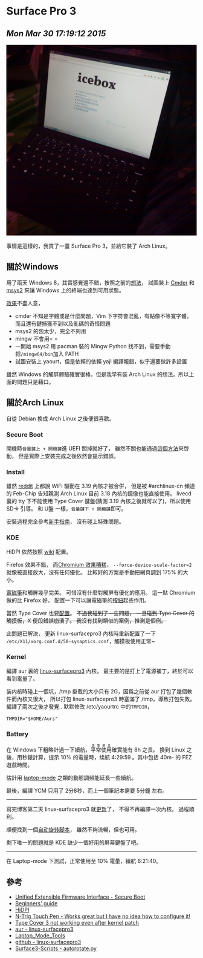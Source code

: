# Surface Pro 3
## *Mon Mar 30 17:19:12 2015*

![Surface Pro 3](/upload/surface.jpg)

事情是這樣的，我買了一臺 Surface Pro 3，並給它裝了 Arch Linux。

關於Windows
-----------

用了兩天 Windows 8，其實感覺還不錯，按照之前的[想法](https://twitter.com/quininers/status/555389735594496003)，
試圖裝上
[Cmder](http://gooseberrycreative.com/cmder/) 和
[msys2](https://msys2.github.io/)
來讓 Windows 上的終端也達到可用狀態。

[效果](https://twitter.com/quininers/status/581435255137030144)不盡人意，

* cmder 不知是字體或是什麼問題，Vim 下字符會混亂，有點像不等寬字體，而且還有鍵捕獲不到以及亂碼的奇怪問題
* msys2 的包太少，完全不夠用
* mingw 不會用= =
* 一開始 msys2 用 pacman 裝的 Mingw Python 找不到，需要手動把`/mingw64/bin`加入 PATH
* 試圖安裝上 yaourt，但是依賴的依賴 yajl 編譯報錯，似乎還要做許多設置

雖然 Windows 的觸屏體驗確實很棒，但是我早有裝 Arch Linux 的想法。所以上面的問題只是藉口。

關於Arch Linux
--------------

自從 Debian 換成 Arch Linux 之後便很喜歡。

### Secure Boot
開機時`音量鍵上 + 開機鍵`進 UEFI 關掉就好了，
雖然不關也能通過[這個方法](https://wiki.archlinux.org/index.php/Unified_Extensible_Firmware_Interface#Secure_Boot)來啓動，
但是實際上安裝完成之後依然會提示錯誤。

### Install
雖然 [reddit](http://www.reddit.com/r/SurfaceLinux/) 上都說 WiFi 驅動在 3.19 內核才被合併，
但是被 #archlinux-cn 頻道的 Feb-Chip 告知親測 Arch Linux 目前 3.18 內核的鏡像也能直接使用。
livecd 裏的 tty 下不能使用 Type Cover 鍵盤(猜測 3.19 內核之後就可以了)，所以使用 SD卡 引導。
和 U盤 一樣，`音量鍵下 + 開機鍵`即可。

安裝過程完全參考[新手指南](https://wiki.archlinux.org/index.php/Beginners%27_guide)，
沒有碰上特殊問題。

### KDE
HiDPI 依然按照 [wiki](https://wiki.archlinux.org/index.php/HiDPI) 配置。

Firefox 效果不錯，
而[Chromium 效果糟糕](https://twitter.com/quininers/status/582090512603033600)，
`--force-device-scale-factor=2` 就像被直接放大，沒有任何優化。
比較好的方案是手動把網頁調到 175% 的大小。

[電磁筆](https://github.com/nuclearsandwich/surface3-archlinux/issues/8)和觸屏幾乎完美。
可惜沒有什麼對觸屏有優化的應用。
這一點 Chromium 做的比 Firefox 好。
配置一下可以讓電磁筆的[按鈕](https://github.com/nuclearsandwich/surface3-archlinux/issues/4#issuecomment-68158518)起些作用。

當然 Type Cover 也要[配置](https://github.com/nuclearsandwich/surface3-archlinux/issues/4#issuecomment-62277004)。
~~不過我碰到了一些問題，
一旦碰到 Type Cover 的觸摸板，X 便段錯誤崩潰了。
我沒有找到類似的案例，推測是個例。~~

此問題已解決，
更新 linux-surfacepro3 內核時重新配置了一下 `/etc/X11/xorg.conf.d/50-synaptics.conf`，觸摸板使用正常~

### Kernel
編譯 aur 裏的 [linux-surfacepro3](https://aur.archlinux.org/packages/linux-surfacepro3/) 內核，
最主要的是打上了電源補丁，終於可以看到電量了。

装内核時碰上一個坑，/tmp 掛載的大小只有 2G，因爲之前從 aur 打包了幾個軟件而內核又很大，
所以打包 linux-surfacepro3 時塞滿了 /tmp，導致打包失敗。
編譯了兩次之後才發覺..
默默修改 /etc/yaourtrc 中的`TMPDIR`，

    TMPDIR="$HOME/Aurs"

### Battery
在 Windows 下粗略計過一下續航，<ruby>平常使用<rt>瀏覽網頁</rt></ruby>確實能有 8h 之長。
換到 Linux 之後，用秒錶計算，提示 10% 的電量時，续航 4:29:59 。其中包括 40m- 的 FEZ 遊戲時間。

估計用 [laptop-mode](https://wiki.archlinux.org/index.php/Laptop_Mode_Tools) 之類的動態調頻能延長一些續航。

最後，編譯 YCM 只用了 2分8秒，而上一個筆記本需要 5分鐘 左右。

----------------------------------------

寫完博客第二天 linux-surfacepro3 就[更新](https://github.com/matthewwardrop/linux-surfacepro3)了，
不得不再編譯一次內核。
過程順利。

順便找到一個[自动旋转脚本](https://github.com/AykoPoel/surface3-scripts)，
雖然不夠流暢，但也可用。

剩下唯一的問題就是 KDE 缺少一個好用的屏幕鍵盤了吧。

----------------------------------------

在 Laptop-mode 下測試，正常使用至 10% 電量，續航 6:21:40。

參考
----
* [Unified Extensible Firmware Interface - Secure Boot](https://wiki.archlinux.org/index.php/Unified_Extensible_Firmware_Interface#Secure_Boot)
* [Beginners' guide](https://wiki.archlinux.org/index.php/Beginners%27_guide)
* [HiDPI](https://wiki.archlinux.org/index.php/HiDPI)
* [N-Trig Touch Pen - Works great but I have no idea how to configure it!](https://github.com/nuclearsandwich/surface3-archlinux/issues/8)
* [Type Cover 3 not working even after kernel patch](https://github.com/nuclearsandwich/surface3-archlinux/issues/4)
* [aur - linux-surfacepro3](https://aur.archlinux.org/packages/linux-surfacepro3/)
* [Laptop_Mode_Tools](https://wiki.archlinux.org/index.php/Laptop_Mode_Tools)
* [github - linux-surfacepro3](https://github.com/matthewwardrop/linux-surfacepro3)
* [Surface3-Scripts - autorotate.py](https://github.com/AykoPoel/surface3-scripts)
